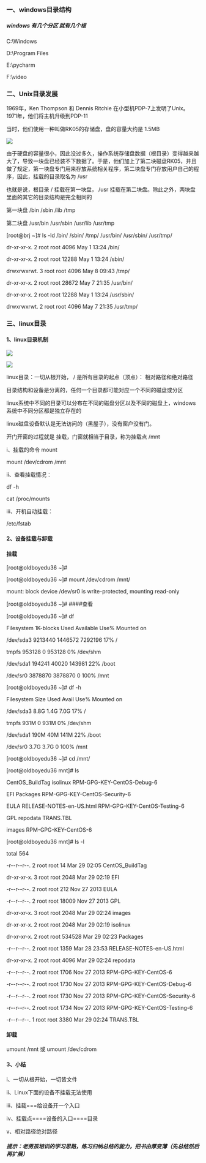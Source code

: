 ### 一、windows目录结构

##### windows  有几个分区  就有几个根

C:\Windows

D:\Program Files

E:\pycharm

F:\video

### 二、Unix目录发展

1969年，Ken Thompson 和 Dennis Ritchie 在小型机PDP-7上发明了Unix。1971年，他们将主机升级到PDP-11

当时，他们使用一种叫做RK05的存储盘，盘的容量大约是 1.5MB

![](/assets/8-1.png)

由于硬盘的容量很小，因此没过多久，操作系统存储盘数据（根目录）变得越来越大了，导致一块盘已经装不下数据了。于是，他们加上了第二块磁盘RK05，并且做了规定，第一块盘专门用来存放系统相关程序，第二块盘专门存放用户自己的程序，因此，挂载的目录取名为 /usr

也就是说，根目录  / 挂载在第一块盘， /usr 挂载在第二块盘。除此之外，两块盘里面的其它的目录结构是完全相同的

第一块盘   /bin  /sbin  /lib  /tmp

第二块盘  /usr/bin  /usr/sbin  /usr/lib   /usr/tmp

\[root@brj ~\]\# ls -ld /bin/ /sbin/ /tmp/ /usr/bin/ /usr/sbin/ /usr/tmp/

dr-xr-xr-x. 2 root root  4096 May  1 13:24 /bin/

dr-xr-xr-x. 2 root root 12288 May  1 13:24 /sbin/

drwxrwxrwt. 3 root root  4096 May  8 09:43 /tmp/

dr-xr-xr-x. 2 root root 28672 May  7 21:35 /usr/bin/

dr-xr-xr-x. 2 root root 12288 May  1 13:24 /usr/sbin/

drwxrwxrwt. 2 root root  4096 May  7 21:35 /usr/tmp/

### 三、linux目录

#### 1、linux目录机制

![](/assets/8-2.png)

![](/assets/8-3.png)

linux目录：一切从根开始， /  是所有目录的起点（顶点）： 相对路径和绝对路径

目录结构和设备是分离的，任何一个目录都可能对应一个不同的磁盘或分区

linux系统中不同的目录可以分布在不同的磁盘分区以及不同的磁盘上，windows系统中不同分区都是独立存在的

linux磁盘设备默认是无法访问的（黑屋子），没有窗户没有门。

开门开窗的过程就是 挂载，门窗就相当于目录，称为挂载点 /mnt

i、挂载的命令 mount

mount /dev/cdrom /mnt

ii、查看挂载情况：

df -h

cat /proc/mounts

iii、开机自动挂载：

/etc/fstab

#### 2、设备挂载与卸载

#### 挂载

\[root@oldboyedu36 ~\]\#

\[root@oldboyedu36 ~\]\# mount /dev/cdrom /mnt/

mount: block device /dev/sr0 is write-protected, mounting read-only

\[root@oldboyedu36 ~\]\# \#\#\#\#查看

\[root@oldboyedu36 ~\]\# df

Filesystem     1K-blocks    Used Available Use% Mounted on

/dev/sda3        9213440 1446572   7292196  17% /

tmpfs             953128       0    953128   0% /dev/shm

/dev/sda1         194241   40020    143981  22% /boot

/dev/sr0         3878870 3878870         0 100% /mnt

\[root@oldboyedu36 ~\]\# df -h

Filesystem      Size  Used Avail Use% Mounted on

/dev/sda3       8.8G  1.4G  7.0G  17% /

tmpfs           931M     0  931M   0% /dev/shm

/dev/sda1       190M   40M  141M  22% /boot

/dev/sr0        3.7G  3.7G     0 100% /mnt

\[root@oldboyedu36 ~\]\# cd /mnt/

\[root@oldboyedu36 mnt\]\# ls

CentOS\_BuildTag  isolinux                  RPM-GPG-KEY-CentOS-Debug-6

EFI              Packages                  RPM-GPG-KEY-CentOS-Security-6

EULA             RELEASE-NOTES-en-US.html  RPM-GPG-KEY-CentOS-Testing-6

GPL              repodata                  TRANS.TBL

images           RPM-GPG-KEY-CentOS-6

\[root@oldboyedu36 mnt\]\# ls -l

total 564

-r--r--r--. 2 root root     14 Mar 29 02:05 CentOS\_BuildTag

dr-xr-xr-x. 3 root root   2048 Mar 29 02:19 EFI

-r--r--r--. 2 root root    212 Nov 27  2013 EULA

-r--r--r--. 2 root root  18009 Nov 27  2013 GPL

dr-xr-xr-x. 3 root root   2048 Mar 29 02:24 images

dr-xr-xr-x. 2 root root   2048 Mar 29 02:19 isolinux

dr-xr-xr-x. 2 root root 534528 Mar 29 02:23 Packages

-r--r--r--. 2 root root   1359 Mar 28 23:53 RELEASE-NOTES-en-US.html

dr-xr-xr-x. 2 root root   4096 Mar 29 02:24 repodata

-r--r--r--. 2 root root   1706 Nov 27  2013 RPM-GPG-KEY-CentOS-6

-r--r--r--. 2 root root   1730 Nov 27  2013 RPM-GPG-KEY-CentOS-Debug-6

-r--r--r--. 2 root root   1730 Nov 27  2013 RPM-GPG-KEY-CentOS-Security-6

-r--r--r--. 2 root root   1734 Nov 27  2013 RPM-GPG-KEY-CentOS-Testing-6

-r--r--r--. 1 root root   3380 Mar 29 02:24 TRANS.TBL

#### 卸载

umount  /mnt 或 umount /dev/cdrom

#### 3、小结

i、一切从根开始，一切皆文件

ii、Linux下面的设备不挂载无法使用

iii、挂载===给设备开一个入口

iv、挂载点====设备的入口====目录

v、相对路径绝对路径

##### 提示：老男孩培训的学习思路，练习归纳总结的能力，把书由厚变薄（先总结然后再扩展）



